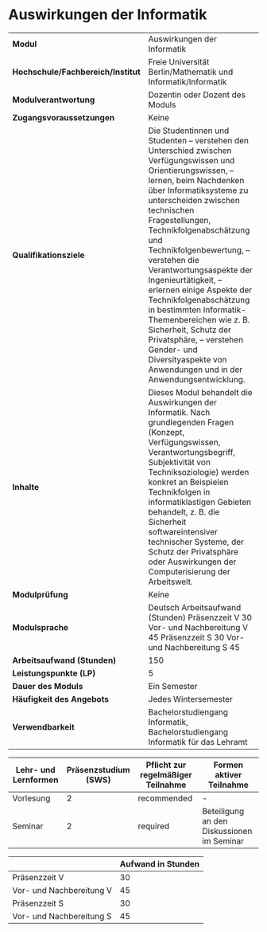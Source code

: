 # Auswirkungen der Informatik
|                                    |   |
|------------------------------------|---|
|**Modul**                           | Auswirkungen der Informatik |
|**Hochschule/Fachbereich/Institut** | Freie Universität Berlin/Mathematik und Informatik/Informatik |
|**Modulverantwortung**              | Dozentin oder Dozent des Moduls |
|**Zugangsvoraussetzungen**          | Keine |
|**Qualifikationsziele**             | Die Studentinnen und Studenten – verstehen den Unterschied zwischen Verfügungswissen und Orientierungswissen, – lernen, beim Nachdenken über Informatiksysteme zu unterscheiden zwischen technischen Fragestellungen, Technikfolgenabschätzung und Technikfolgenbewertung, – verstehen die Verantwortungsaspekte der Ingenieurtätigkeit, – erlernen einige Aspekte der Technikfolgenabschätzung in bestimmten Informatik-Themenbereichen wie z. B. Sicherheit, Schutz der Privatsphäre, – verstehen Gender- und Diversityaspekte von Anwendungen und in der Anwendungsentwicklung. |
|**Inhalte**                         | Dieses Modul behandelt die Auswirkungen der Informatik. Nach grundlegenden Fragen (Konzept, Verfügungswissen, Verantwortungsbegriff, Subjektivität von Techniksoziologie) werden konkret an Beispielen Technikfolgen in informatiklastigen Gebieten behandelt, z. B. die Sicherheit softwareintensiver technischer Systeme, der Schutz der Privatsphäre oder Auswirkungen der Computerisierung der Arbeitswelt. |
|**Modulprüfung**                    | Keine |
|**Modulsprache**                    | Deutsch Arbeitsaufwand (Stunden) Präsenzzeit V 30 Vor- und Nachbereitung V 45 Präsenzzeit S 30 Vor- und Nachbereitung S 45 |
|**Arbeitsaufwand (Stunden)**        | 150 |
|**Leistungspunkte (LP)**            | 5 |
|**Dauer des Moduls**                | Ein Semester |
|**Häufigkeit des Angebots**         | Jedes Wintersemester |
|**Verwendbarkeit**                  | Bachelorstudiengang Informatik, Bachelorstudiengang Informatik für das Lehramt |

| Lehr- und Lernformen | Präsenzstudium <br> (SWS) | Pflicht zur regelmäßiger Teilnahme | Formen aktiver Teilnahme |
| ---------------------|---------------------------|------------------------------------|------------------------- |
| Vorlesung            | 2                         | recommended                        | -                        |
| Seminar              | 2                         | required                           | Beteiligung an den Diskussionen im Seminar |

|   | Aufwand in Stunden |
| - |--------------------|
| Präsenzzeit V                            | 30    |
| Vor- und Nachbereitung V                 | 45    |
| Präsenzzeit S                            | 30    |
| Vor- und Nachbereitung S                 | 45    |

